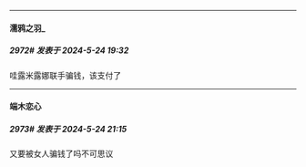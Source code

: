 ﻿
*****

####  濡鸦之羽_  
##### 2972#       发表于 2024-5-24 19:32

哇露米露娜联手骗钱，该支付了


*****

####  端木恋心  
##### 2973#       发表于 2024-5-24 21:15

又要被女人骗钱了吗不可思议

